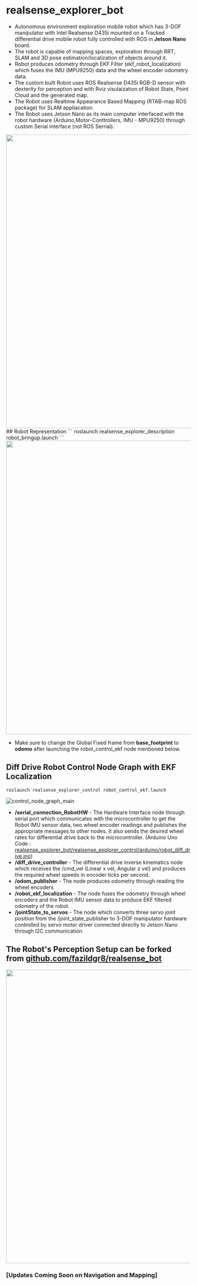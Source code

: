 # realsense_explorer_bot
- Autonomous environment exploration  mobile robot which has 3-DOF manipulator with Intel Realsense D435i mounted on a Tracked differential drive mobile  robot fully controlled with ROS in **Jetson Nano** board. 
- The robot is capable of mapping spaces, exploration through RRT, SLAM and 3D pose estimation/localization of objects around it. 
- Robot produces odometry through EKF Filter (ekf_robot_localization) which fuses the IMU (MPU9250) data and the wheel encoder odometry data.
- The custom built Robot uses ROS Realsense D435i RGB-D sensor with dexterity for perception and with Rviz visulaization of Robot State, Point Cloud and the generated map. 
- The Robot uses Realtime Appearance Based Mapping (RTAB-map ROS package) for SLAM appliacation.
- The Robot uses Jetson Nano as its main computer interfaced with the robot hardware (Arduino,Motor-Conttrollers, IMU - MPU9250) through custom Serial interface (not ROS Serrial). 
<img src="https://user-images.githubusercontent.com/24454678/141373757-47f3b3ee-9df0-4290-a63b-7a7bfea64f2a.gif" width="800">
</br>
 ## Robot Representation
 ```
 roslaunch realsense_explorer_description robot_bringup.launch
 ```
<img src="https://user-images.githubusercontent.com/24454678/141372405-30a4fc64-6099-403b-8dc7-63c0af7c291f.jpg" width="800">

- Make sure to change the Global Fixed frame from **base_footprint** to **odomo** after launching the robot_control_ekf node mentioned below.

 ## Diff Drive Robot Control Node Graph with EKF Localization
 ```
 roslaunch realsense_explorer_control robot_control_ekf.launch
 ```
 ![control_node_graph_main](https://user-images.githubusercontent.com/24454678/141372490-8e740dd8-0715-42e8-beb0-8e0d1f50c2b9.png)
 - **/serial_connection_RobotHW** - The Hardware Interface node through serial port which communicates with the microcontroller to get the Robot IMU sensor data, two wheel encoder readings and publishes the appropriate messages to other nodes. It also sends the desired wheel rates for differential drive back to the microcontroller. (Arduino Uno Code : [realsense_explorer_bot/realsense_explorer_control/arduino/robot_diff_drive.ino](https://github.com/fazildgr8/realsense_explorer_bot/blob/main/realsense_explorer_control/arduino/robot_diff_drive.ino))
 - **/diff_drive_controller** - The differential drive inverse kinematics node which receives the /cmd_vel (Linear x vel, Angular z vel) and produces the required wheel speeds in encoder ticks per second.
 - **/odom_publisher** - The node produces odometry through reading the wheel encoders
 - **/robot_ekf_localization** - The node fuses the odometry through wheel encoders and the Robot IMU sensor data to produce EKF filtered odometry of the robot.
 - **/jointState_to_servos** - The node which converts three servo joint position from the /joint_state_publisher to 3-DOF manipulator hardware controlled by servo motor driver connected directly to Jetson Nano through I2C communication.

## The Robot's Perception Setup can be forked from [github.com/fazildgr8/realsense_bot](https://github.com/fazildgr8/realsense_bot)
<img src="https://user-images.githubusercontent.com/24454678/138940187-ebf82bbe-8ebc-4dda-8a9d-005dba85545d.png" width="800">

### [Updates Coming Soon on Navigation and Mapping] ###
